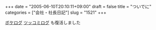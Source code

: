 +++
date = "2005-06-10T20:10:11+09:00"
draft = false
title = "ついでに"
categories = ["会社・社長日記"]
slug = "1521"
+++

<a href="http://boke.jugem.jp" target="_blank">ボケログ</a>
<a href="http://tukkomi.jugem.jp" target="_blank">ツッコミログ</a>
も復活しました
